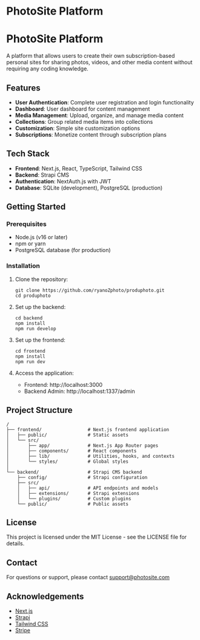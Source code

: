 ﻿# PhotoSite Platform
# PhotoSite Platform

A platform that allows users to create their own subscription-based personal sites for sharing photos, videos, and other media content without requiring any coding knowledge.

## Features

- **User Authentication**: Complete user registration and login functionality
- **Dashboard**: User dashboard for content management
- **Media Management**: Upload, organize, and manage media content
- **Collections**: Group related media items into collections
- **Customization**: Simple site customization options
- **Subscriptions**: Monetize content through subscription plans

## Tech Stack

- **Frontend**: Next.js, React, TypeScript, Tailwind CSS
- **Backend**: Strapi CMS
- **Authentication**: NextAuth.js with JWT
- **Database**: SQLite (development), PostgreSQL (production)

## Getting Started

### Prerequisites

- Node.js (v16 or later)
- npm or yarn
- PostgreSQL database (for production)

### Installation

1. Clone the repository:
   ```
   git clone https://github.com/ryanoZphoto/produphoto.git
   cd produphoto
   ```

2. Set up the backend:
   ```
   cd backend
   npm install
   npm run develop
   ```

3. Set up the frontend:
   ```
   cd frontend
   npm install
   npm run dev
   ```

4. Access the application:
   - Frontend: http://localhost:3000
   - Backend Admin: http://localhost:1337/admin

## Project Structure

```
/
├── frontend/                 # Next.js frontend application
│   ├── public/               # Static assets
│   └── src/
│       ├── app/              # Next.js App Router pages
│       ├── components/       # React components
│       ├── lib/              # Utilities, hooks, and contexts
│       └── styles/           # Global styles
│
└── backend/                  # Strapi CMS backend
    ├── config/               # Strapi configuration
    ├── src/
    │   ├── api/              # API endpoints and models
    │   ├── extensions/       # Strapi extensions
    │   └── plugins/          # Custom plugins
    └── public/               # Public assets
```

## License

This project is licensed under the MIT License - see the LICENSE file for details.

## Contact

For questions or support, please contact support@photosite.com

## Acknowledgements

- [Next.js](https://nextjs.org/)
- [Strapi](https://strapi.io/)
- [Tailwind CSS](https://tailwindcss.com/)
- [Stripe](https://stripe.com/)
